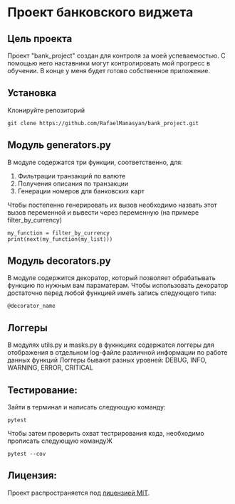 # Проект банковского виджета
## Цель проекта
Проект "bank_project" создан для контроля за моей успеваемостью.
С помощью него наставники могут контролировать мой прогресс в обучении.
В конце у меня будет готово собственное приложение.
## Установка
Клонируйте репозиторий
```
git clone https://github.com/RafaelManasyan/bank_project.git
```
## Модуль generators.py
В модуле содержатся три функции, соответственно, для:
1. Фильтрации транзакций по валюте
2. Получения описания по транзакции
3. Генерации номеров для банковских карт

Чтобы постепенно генерировать их вызов необходимо назвать этот вызов переменной и вывести через переменную (на примере filter_by_currency)
```
my_function = filter_by_currency
print(next(my_function(my_list)))
```
## Модуль decorators.py
В модуле содержится декоратор, который позволяет обрабатывать функцию по нужным вам параматерам.
Чтобы использовать декоратор достаточно перед любой функцией иметь запись следующего типа:
```
@decorator_name
```
## Логгеры
В модулях utils.py и masks.py в фукнкциях содержатся логгеры для отображения в отдельном log-файле различной информации по работе данных функций
Логгеры бывают разных уровней: DEBUG, INFO, WARNING, ERROR, CRITICAL

## Тестирование:
Зайти в терминал и написать следующую команду:
```
pytest
```
Чтобы затем проверить охват тестрирования кода, необходимо прописать следующую командуЖ
```
pytest --cov
```
## Лицензия:
Проект распространяется под [лицензией MIT](LICENSE).

